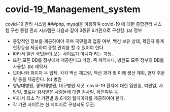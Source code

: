 # covid-19_Management_system
covid-19 관리 시스템
###php, mysql을 이용하여 covid-19 에 대한 종합관리 시스템 구현
종합 관리 시스템은 다음과 같이 3종류 6기관으로 구성함.
(a) 정부
- 종합적인 정보를 제공하여야 하며 국민들의 접종 여부, 백신 보유 상태, 확진자 통계 현황등을 제공하여 종합 관리를 할 수 있어야 한다. 
- 따라서 일반 국민들이 보는 사이트가 아니다 라는 가정.
- 또한 모든 DB를 정부에서 제공한다고 가정. 즉 제약사나, 병원도 모두 정부의 DB를 사용함.
(b) 제약사
- 모더나와 화이자 두 업체, 각각 백신 재고량, 백신 과거 및 미래 생산 계획, 현재 주문량 등을 제공한다.
(c) 병원
- 영남대병원, 경북대병원, 대구병원 세곳. covid-19 환자에 대한 입원일, 퇴원일, 사망일, 코로나 검사받은 사람들에 대한 검사일, 확진여부 등
- 따라서 최소 각 기관별 총 6개의 웹페이지를 제공하여야 한다. 
- 각 기관 사이트는 한 페이지로 구성되도 무관.
